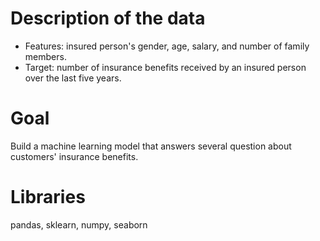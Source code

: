 # Description of the data
* Features: insured person's gender, age, salary, and number of family members.
* Target: number of insurance benefits received by an insured person over the last five years.

# Goal
Build a machine learning model that answers several question about customers' insurance benefits.

# Libraries
pandas, sklearn, numpy, seaborn
